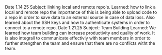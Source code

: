 Date 1.14.25
    Subject: linking local and remote repo's.
    Learned: how to link a local and remote repo the importance of this is being able to upload code to a repo in order to save data to an external source in case of data loss.
    Also learned about the SSH keys and how to authenticate systems in order to connect to a remote repo.
Date 1.21.25
    Subject: Team Building
    Learned: We learned how team building can increase productivity and quality of work. It is also integrall to communicate effectivly with team members 
    in order to further strengthen the team and ensure that there are no conflicts witht the team.